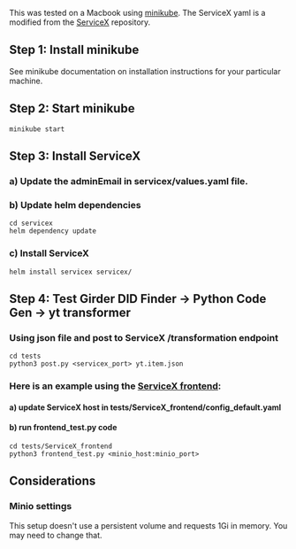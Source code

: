 This was tested on a Macbook using [minikube](https://minikube.sigs.k8s.io/docs/start/). The ServiceX yaml is a modified from the [ServiceX](https://github.com/ssl-hep/ServiceX/tree/develop/servicex) repository.

## Step 1: Install minikube

See minikube documentation on installation instructions for your particular machine.

## Step 2: Start minikube
```
minikube start
```

## Step 3: Install ServiceX
### a) Update the adminEmail in servicex/values.yaml file.

### b) Update helm dependencies
```
cd servicex
helm dependency update
```

### c) Install ServiceX
```
helm install servicex servicex/
```

## Step 4: Test Girder DID Finder -> Python Code Gen -> yt transformer 

### Using json file and post to ServiceX /transformation endpoint
```
cd tests
python3 post.py <servicex_port> yt.item.json
```

### Here is an example using the [ServiceX frontend](https://github.com/ssl-hep/ServiceX_frontend):
#### a) update ServiceX host in tests/ServiceX_frontend/config_default.yaml
#### b) run frontend_test.py code
```
cd tests/ServiceX_frontend
python3 frontend_test.py <minio_host:minio_port>
```


## Considerations

### Minio settings
This setup doesn't use a persistent volume and requests 1Gi in memory. You may need to change that.
